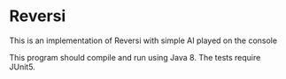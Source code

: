 # Reversi
This is an implementation of Reversi with simple AI played on the console

This program should compile and run using Java 8. The tests require JUnit5.

